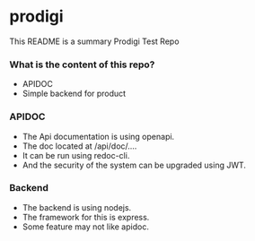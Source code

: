 # prodigi
This README is a summary Prodigi Test Repo

### What is the content of this repo? ###

* APIDOC
* Simple backend for product

### APIDOC ###

* The Api documentation is using openapi.
* The doc located at /api/doc/....
* It can be run using redoc-cli.
* And the security of the system can be upgraded using JWT.

### Backend ###

* The backend is using nodejs.
* The framework for this is express. 
* Some feature may not like apidoc.